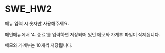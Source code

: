 # SWE_HW2
메뉴 입력 시 숫자만 사용해주세요.

메인메뉴에서 '4. 종료'를 입력하면 저장되어 있던 메모와 가계부 파일이 삭제됩니다.

메모와 가계부는 10개씩 저장됩니다.
